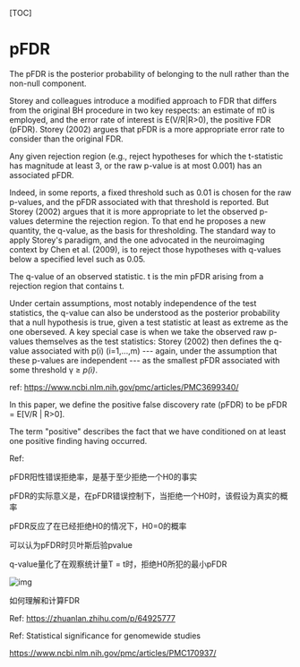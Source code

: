 [TOC]



# pFDR

The pFDR is the posterior probability of belonging to the null rather than the non-null component.

Storey and colleagues introduce a modified approach to FDR that differs from the original BH procedure in two key respects: an estimate of π0 is employed, and the error rate of interest is E(V/R|R>0), the positive FDR (pFDR). Storey (2002) argues that pFDR is a more appropriate error rate to consider than the original FDR.

Any given rejection region (e.g., reject hypotheses for which the t-statistic has magnitude at least 3, or the raw p-value is at most 0.001) has an associated pFDR.

Indeed, in some reports, a fixed threshold such as 0.01 is chosen for the raw p-values, and the pFDR associated with that threshold is reported. But Storey (2002) argues that it is more appropriate to let the observed p-values determine the rejection region. To that end he proposes a new quantity, the q-value, as the basis for thresholding. The standard way to apply Storey's paradigm, and the one advocated in the neuroimaging context by Chen et al. (2009), is to reject those hypotheses with q-values below a specified level such as 0.05.

The q-value of an observed statistic. t is the min pFDR arising from a rejection region that contains t.

Under certain assumptions, most notably independence of the test statistics, the q-value can also be understood as the posterior probability that a null hypothesis is true, given a test statistic at least as extreme as the one oberseved. A key special case is when we take the observed raw p-values themselves as the test statistics: Storey (2002) then defines the q-value associated with p(i) (i=1,...,m) --- again, under the assumption that these p-values are independent --- as the smallest pFDR associated with some threshold  γ ≥ *p(i)*. 

ref: https://www.ncbi.nlm.nih.gov/pmc/articles/PMC3699340/



In this paper, we define the positive false discovery rate (pFDR) to be pFDR = E[V/R | R>0].

The term "positive" describes the fact that we have conditioned on at least one positive finding having occurred. 

Ref: 



pFDR阳性错误拒绝率，是基于至少拒绝一个H0的事实

pFDR的实际意义是，在pFDR错误控制下，当拒绝一个H0时，该假设为真实的概率

pFDR反应了在已经拒绝H0的情况下，H0=0的概率

可以认为pFDR时贝叶斯后验pvalue

 q-value量化了在观察统计量T = t时，拒绝H0所犯的最小pFDR



![img](https://img-blog.csdn.net/20150601134517559?watermark/2/text/aHR0cDovL2Jsb2cuY3Nkbi5uZXQvZ2l0aHViXzI2NDU4NDkx/font/5a6L5L2T/fontsize/400/fill/I0JBQkFCMA==/dissolve/70/gravity/Center)





如何理解和计算FDR

Ref: https://zhuanlan.zhihu.com/p/64925777





Ref: Statistical significance for genomewide studies

https://www.ncbi.nlm.nih.gov/pmc/articles/PMC170937/
